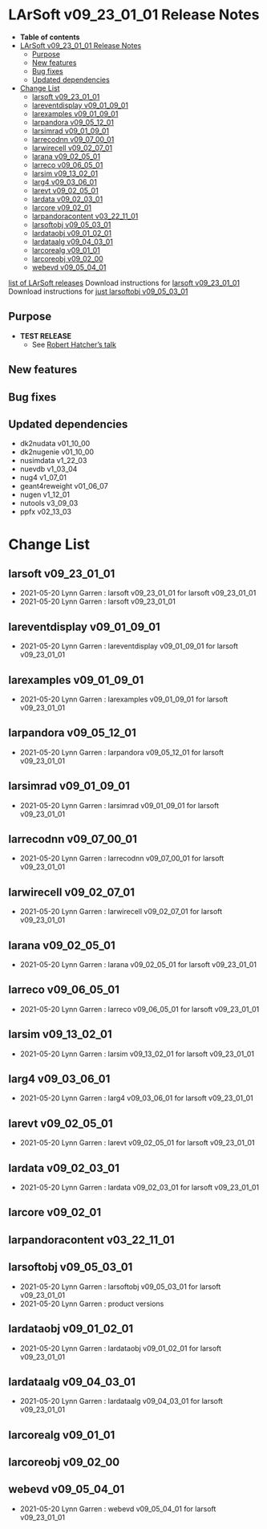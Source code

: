 LArSoft v09_23_01_01 Release Notes
=============================================================================

-   **Table of contents**
-   [LArSoft v09_23_01_01 Release Notes](#LArSoft-v09_23_01_01-Release-Notes)
    -   [Purpose](#Purpose)
    -   [New features](#New-features)
    -   [Bug fixes](#Bug-fixes)
    -   [Updated dependencies](#Updated-dependencies)
-   [Change List](#Change-List)
    -   [larsoft v09_23_01_01](#larsoft-v09_23_01_01)
    -   [lareventdisplay v09_01_09_01](#lareventdisplay-v09_01_09_01)
    -   [larexamples v09_01_09_01](#larexamples-v09_01_09_01)
    -   [larpandora v09_05_12_01](#larpandora-v09_05_12_01)
    -   [larsimrad v09_01_09_01](#larsimrad-v09_01_09_01)
    -   [larrecodnn v09_07_00_01](#larrecodnn-v09_07_00_01)
    -   [larwirecell v09_02_07_01](#larwirecell-v09_02_07_01)
    -   [larana v09_02_05_01](#larana-v09_02_05_01)
    -   [larreco v09_06_05_01](#larreco-v09_06_05_01)
    -   [larsim v09_13_02_01](#larsim-v09_13_02_01)
    -   [larg4 v09_03_06_01](#larg4-v09_03_06_01)
    -   [larevt v09_02_05_01](#larevt-v09_02_05_01)
    -   [lardata v09_02_03_01](#lardata-v09_02_03_01)
    -   [larcore v09_02_01](#larcore-v09_02_01)
    -   [larpandoracontent v03_22_11_01](#larpandoracontent-v03_22_11_01)
    -   [larsoftobj v09_05_03_01](#larsoftobj-v09_05_03_01)
    -   [lardataobj v09_01_02_01](#lardataobj-v09_01_02_01)
    -   [lardataalg v09_04_03_01](#lardataalg-v09_04_03_01)
    -   [larcorealg v09_01_01](#larcorealg-v09_01_01)
    -   [larcoreobj v09_02_00](#larcoreobj-v09_02_00)
    -   [webevd v09_05_04_01](#webevd-v09_05_04_01)

[list of LArSoft releases](LArSoft_release_list)
Download instructions for [larsoft v09_23_01_01](http://scisoft.fnal.gov/scisoft/bundles/larsoft/v09_23_01_01/larsoft-v09_23_01_01.html)
Download instructions for [just larsoftobj v09_05_03_01](http://scisoft.fnal.gov/scisoft/bundles/larsoftobj/v09_05_03_01/larsoftobj-v09_05_03_01.html)

Purpose
--------------------

-   **TEST RELEASE**
    -   See [Robert Hatcher’s talk](https://indico.fnal.gov/event/49181/contributions/215615/attachments/143090/180968/GENIE_v3_02_00_preparation.pdf)

New features
------------------------------

Bug fixes
------------------------

Updated dependencies
----------------------------------------------

-   dk2nudata v01_10_00
-   dk2nugenie v01_10_00
-   nusimdata v1_22_03
-   nuevdb v1_03_04
-   nug4 v1_07_01
-   geant4reweight v01_06_07
-   nugen v1_12_01
-   nutools v3_09_03
-   ppfx v02_13_03

Change List
============================

larsoft v09_23_01_01
-------------------------------------------------

-   2021-05-20 Lynn Garren : larsoft v09_23_01_01 for larsoft v09_23_01_01
-   2021-05-20 Lynn Garren : larsoft v09_23_01_01

lareventdisplay v09_01_09_01
-----------------------------------------------------------------

-   2021-05-20 Lynn Garren : lareventdisplay v09_01_09_01 for larsoft v09_23_01_01

larexamples v09_01_09_01
---------------------------------------------------------

-   2021-05-20 Lynn Garren : larexamples v09_01_09_01 for larsoft v09_23_01_01

larpandora v09_05_12_01
-------------------------------------------------------

-   2021-05-20 Lynn Garren : larpandora v09_05_12_01 for larsoft v09_23_01_01

larsimrad v09_01_09_01
-----------------------------------------------------

-   2021-05-20 Lynn Garren : larsimrad v09_01_09_01 for larsoft v09_23_01_01

larrecodnn v09_07_00_01
-------------------------------------------------------

-   2021-05-20 Lynn Garren : larrecodnn v09_07_00_01 for larsoft v09_23_01_01

larwirecell v09_02_07_01
---------------------------------------------------------

-   2021-05-20 Lynn Garren : larwirecell v09_02_07_01 for larsoft v09_23_01_01

larana v09_02_05_01
-----------------------------------------------

-   2021-05-20 Lynn Garren : larana v09_02_05_01 for larsoft v09_23_01_01

larreco v09_06_05_01
-------------------------------------------------

-   2021-05-20 Lynn Garren : larreco v09_06_05_01 for larsoft v09_23_01_01

larsim v09_13_02_01
-----------------------------------------------

-   2021-05-20 Lynn Garren : larsim v09_13_02_01 for larsoft v09_23_01_01

larg4 v09_03_06_01
---------------------------------------------

-   2021-05-20 Lynn Garren : larg4 v09_03_06_01 for larsoft v09_23_01_01

larevt v09_02_05_01
-----------------------------------------------

-   2021-05-20 Lynn Garren : larevt v09_02_05_01 for larsoft v09_23_01_01

lardata v09_02_03_01
-------------------------------------------------

-   2021-05-20 Lynn Garren : lardata v09_02_03_01 for larsoft v09_23_01_01

larcore v09_02_01
------------------------------------------

larpandoracontent v03_22_11_01
---------------------------------------------------------------------

larsoftobj v09_05_03_01
-------------------------------------------------------

-   2021-05-20 Lynn Garren : larsoftobj v09_05_03_01 for larsoft v09_23_01_01
-   2021-05-20 Lynn Garren : product versions

lardataobj v09_01_02_01
-------------------------------------------------------

-   2021-05-20 Lynn Garren : lardataobj v09_01_02_01 for larsoft v09_23_01_01

lardataalg v09_04_03_01
-------------------------------------------------------

-   2021-05-20 Lynn Garren : lardataalg v09_04_03_01 for larsoft v09_23_01_01

larcorealg v09_01_01
------------------------------------------------

larcoreobj v09_02_00
------------------------------------------------

webevd v09_05_04_01
-----------------------------------------------

-   2021-05-20 Lynn Garren : webevd v09_05_04_01 for larsoft v09_23_01_01
